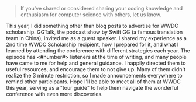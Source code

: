 > If you've shared or considered sharing your coding knowledge and enthusiasm for computer science with others, let us know.

This year, I did something other than blog posts to advertise for WWDC scholarship. GGTalk, the podcast show by Swift GG (a famous translation team in China), invited me as a guest speaker. I shared my experience as a 2nd time WWDC Scholarship recipient, how I prepared for it, and what I learned by attending the conference with different strategies each year. The episode has <#number#> listeners at the time of writing, and many people have came to me for help and general guidance. I happily directed them to useful resources, and encourage them to not give up. Many of them didn't realize the 3 minute restriction, so I made announcements everywhere to remind other participants. Hope I'll be able to meet all of them at WWDC this year, serving as a "tour guide" to help them navigate the wonderful conference with even more discoveries.


